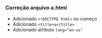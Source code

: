 ### Correção arquivo a.html
* Adicionado `<!DOCTYPE html>` no começo
* Adicionado `<title>a</title>`
* Adicionado atributo `lang="en-us"`

